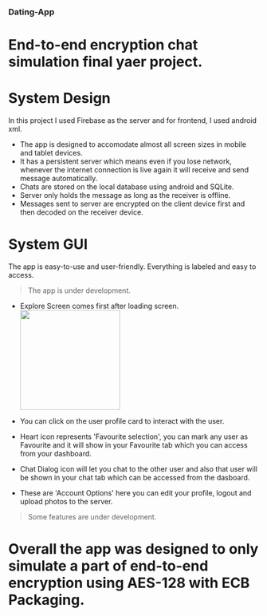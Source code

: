 ### Dating-App

# End-to-end encryption chat simulation final yaer project.

# System Design

In this project I used Firebase as the server and for frontend, I used android xml. 

* The app is designed to accomodate almost all screen sizes in mobile and tablet devices.
* It has a persistent server which means even if you lose network, whenever the internet connection is live again it will receive and send message automatically.
* Chats are stored on the local database using android and SQLite.
* Server only holds the message as long as the receiver is offline.
* Messages sent to server are encrypted on the client device first and then decoded on the receiver device.

# System GUI

The app is easy-to-use and user-friendly. Everything is labeled and easy to access.

>The app is under development.

* Explore Screen comes first after loading screen.
          <img src="https://user-images.githubusercontent.com/39789077/229485204-f265ef19-c93a-43bd-8cb0-25b8a0e85003.jpg" width="200" >

* You can click on the user profile card to interact with the user.
* Heart icon represents 'Favourite selection', you can mark any user as Favourite and it will show in your Favourite tab which you can access from your dashboard.
* Chat Dialog icon will let you chat to the other user and also that user will be shown in your chat tab which can be accessed from the dasboard.
* These are 'Account Options' here you can edit your profile, logout and upload photos to the server.

>Some features are under development.


# Overall the app was designed to only simulate a part of end-to-end encryption using AES-128 with ECB Packaging.

